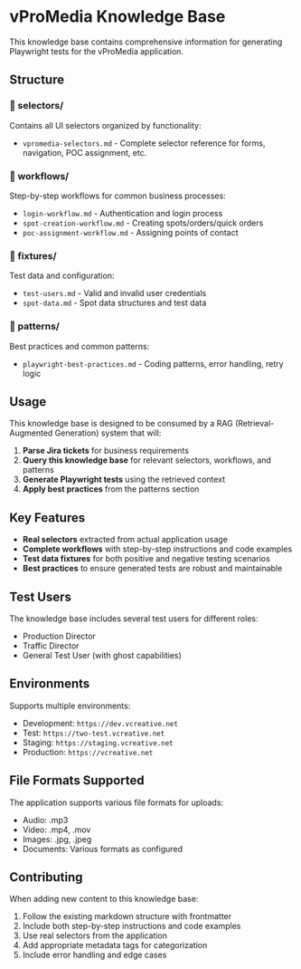 # vProMedia Knowledge Base

This knowledge base contains comprehensive information for generating Playwright tests for the vProMedia application.

## Structure

### 📁 selectors/
Contains all UI selectors organized by functionality:
- `vpromedia-selectors.md` - Complete selector reference for forms, navigation, POC assignment, etc.

### 📁 workflows/
Step-by-step workflows for common business processes:
- `login-workflow.md` - Authentication and login process
- `spot-creation-workflow.md` - Creating spots/orders/quick orders
- `poc-assignment-workflow.md` - Assigning points of contact

### 📁 fixtures/
Test data and configuration:
- `test-users.md` - Valid and invalid user credentials
- `spot-data.md` - Spot data structures and test data

### 📁 patterns/
Best practices and common patterns:
- `playwright-best-practices.md` - Coding patterns, error handling, retry logic

## Usage

This knowledge base is designed to be consumed by a RAG (Retrieval-Augmented Generation) system that will:

1. **Parse Jira tickets** for business requirements
2. **Query this knowledge base** for relevant selectors, workflows, and patterns
3. **Generate Playwright tests** using the retrieved context
4. **Apply best practices** from the patterns section

## Key Features

- **Real selectors** extracted from actual application usage
- **Complete workflows** with step-by-step instructions and code examples
- **Test data fixtures** for both positive and negative testing scenarios
- **Best practices** to ensure generated tests are robust and maintainable

## Test Users

The knowledge base includes several test users for different roles:
- Production Director
- Traffic Director  
- General Test User (with ghost capabilities)

## Environments

Supports multiple environments:
- Development: `https://dev.vcreative.net`
- Test: `https://two-test.vcreative.net`
- Staging: `https://staging.vcreative.net`
- Production: `https://vcreative.net`

## File Formats Supported

The application supports various file formats for uploads:
- Audio: .mp3
- Video: .mp4, .mov
- Images: .jpg, .jpeg
- Documents: Various formats as configured

## Contributing

When adding new content to this knowledge base:

1. Follow the existing markdown structure with frontmatter
2. Include both step-by-step instructions and code examples
3. Use real selectors from the application
4. Add appropriate metadata tags for categorization
5. Include error handling and edge cases
